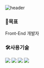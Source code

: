 <!--
**HyeonCheol-Lee/HyeonCheol-Lee** is a ✨ _special_ ✨ repository because its `README.md` (this file) appears on your GitHub profile.

Here are some ideas to get you started:

- 🔭 I’m currently working on ...
- 🌱 I’m currently learning ...
- 👯 I’m looking to collaborate on ...
- 🤔 I’m looking for help with ...
- 💬 Ask me about ...
- 📫 How to reach me: ...
- 😄 Pronouns: ...
- ⚡ Fun fact: ...
-->
![header](https://capsule-render.vercel.app/api?type=rect&color=gradient&text=HyunCheolLee&fontColor=ffffff&fontAlign=30&fontSize=30&textBg=true&desc=LHC's%20%27Github&descAlign=60&descAlignY=50&descSize=35)

<h3>🌟목표</h3>
Front-End 개발자

<h3>🛠사용기술</h3>
<div>
  <!--JavaScript-->
  <img src="https://img.shields.io/badge/javascript-black?style=for-the-badge&logo=javascript&logoColor=#F7DF1E">
  <!--React-->
  <img src="https://img.shields.io/badge/react-black?style=for-the-badge&logo=react&logoColor=#61DAFB">
  <!--HTML-->
  <img src="https://img.shields.io/badge/html5-black?style=for-the-badge&logo=html5&logoColor=#E34F26">
  <!--CSS-->
  <img src="https://img.shields.io/badge/css3-black?style=for-the-badge&logo=css3&logoColor=#1572B6">
</div>














